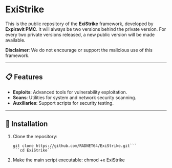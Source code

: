 # ExiStrike

This is the public repository of the **ExiStrike** framework, developed by **Expiravit PMC**. It will always be two versions behind the private version. For every two private versions released, a new public version will be made available.

**Disclaimer**: We do not encourage or support the malicious use of this framework.

---

## 📋 Features

- **Exploits**: Advanced tools for vulnerability exploitation.
- **Scans**: Utilities for system and network security scanning.
- **Auxiliaries**: Support scripts for security testing.

---

## 🚀 Installation

1. Clone the repository:
   ```
   git clone https://github.com/RADNET64/ExiStrike.git```
   ```cd ExiStrike```
2. Make the main script executable:
   chmod +x ExiStrike
